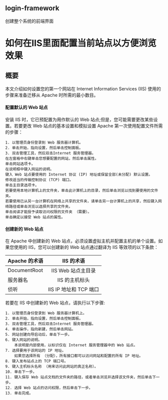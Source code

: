 ## login-framework

创建整个系统的前端界面


# 如何在IIS里面配置当前站点以方便浏览效果

## 概要
本文介绍如何设置您的第一个网站在 Internet Information Services (IIS) 使用的步骤来准备迁移从 Apache 时所需的最小数目。
#### 配置默认的 Web 站点
安装 IIS 时，它已预配置为用作默认的 Web 站点;但是，您可能需要更改某些设置。若要更改 Web 站点的基本设置和模拟设置 Apache 第一次使用配置文件所需的步骤：

    1. 以管理员身份登录到 Web 服务器计算机。
    2. 单击开始，指向设置，然后单击控制面板。
    3. 双击管理工具，然后双击Internet 服务管理器。
    在左窗格中右键单击您想要配置的网站，然后单击属性。
    单击网站选项卡。
    在说明框中键入网站的说明。
    键入 Web 站点要使用的 Internet 协议 (IP) 地址或保留全部(未分配) 默认设置。
    修改适当的传输控制协议 (TCP) 端口。
    单击主目录选项卡。
    若要使用本地计算机上的文件夹，单击此计算机上的目录，然后单击浏览以找到要使用的文件夹。
    若要使用已从另一台计算机在网络上共享的文件夹，请单击另一台计算机上的共享，然后键入网络路径或单击浏览以选择共享的文件夹。
    单击阅读才能授予读取访问权限的文件夹 （需要）。
    单击确定以接受 Web 站点的属性。
#### 创建新的 Web 站点
在 Apache 中创建新的 Web 站点，必须设置虚拟主机并配置主机的单个设置。如果您使用的 IIS，您可以创建新的 Web 站点通过翻译为 IIS 等效项的以下条款：

| Apache 的术语  |     IIS 的术语      |
|---------------|:------------------:|
| DocumentRoot |  IIS Web 站点主目录 |
| 服务器名 |    IIS 的主机标头   |
| 侦听 | IIS IP 地址和 TCP 端口 |

若要在 IIS 中创建新的 Web 站点，请执行以下步骤:

    1. 以管理员身份登录到 Web 服务器计算机上。
    2. 单击开始，指向设置，然后单击控制面板。
    3. 双击管理工具，然后双击Internet 服务管理器。
    4. 单击操作，指向新建，然后单击网站。
    5. 网站创建向导启动后，单击下一步。
    6. 键入网站的说明。
        本说明是内部使用，以标识仅在 Internet 服务管理器中的 Web 站点。
    7. 选择要用于该网站的 IP 地址。
        如果您选择所有 （分配），所有接口都可以访问网站和配置的所有 IP 地址。
    8. 键入发布站点上的 TCP 端口号。
    9. 键入主机标头名称 （用来访问此网站的真正名称）。
    10. 单击下一步。
    11. 键入保存 Web 站点文档的文件夹的路径，或者单击浏览并选择该文件夹，然后单击下一步。
    12. 选择 Web 站点的访问权限，然后单击下一步。
    13. 单击完成。

